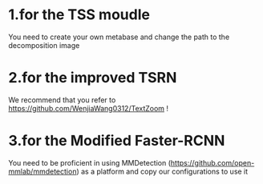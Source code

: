 # 1.for the TSS moudle
You need to create your own metabase and change the path to the decomposition image

# 2.for the improved TSRN
We recommend that you refer to https://github.com/WenjiaWang0312/TextZoom !

# 3.for the Modified Faster-RCNN
You need to be proficient in using MMDetection (https://github.com/open-mmlab/mmdetection) as a platform and copy our configurations to use it